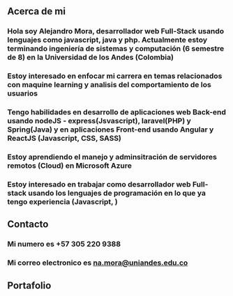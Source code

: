 [](https://soyhorizonte.com/wp-content/uploads/2020/10/JS-by-SoyHorizonte.gif)

## Acerca de mi 
### Hola soy Alejandro Mora, desarrollador web Full-Stack usando lenguajes como javascript, java y php. Actualmente estoy terminando ingeniería de sistemas y computación (6 semestre de 8) en la Universidad de los Andes (Colombia)
### Estoy interesado en enfocar mi carrera en temas relacionados con maquine learning y analisis del comportamiento de los usuarios
### Tengo habilidades en desarrollo de aplicaciones web Back-end usando nodeJS - express(Jsvascript), laravel(PHP) y Spring(Java) y en aplicaciones Front-end usando Angular y ReactJS (Javascript, CSS, SASS)
### Estoy aprendiendo el manejo y adminsitración de servidores remotos (Cloud) en Microsoft Azure
### Estoy interesado en trabajar como desarrollador web Full-stack usando los lenguajes de programación en lo que ya tengo experiencia (Javascript, )

## Contacto
### Mi numero es +57 305 220 9388
### Mi correo electronico es na.mora@uniandes.edu.co

## Portafolio
